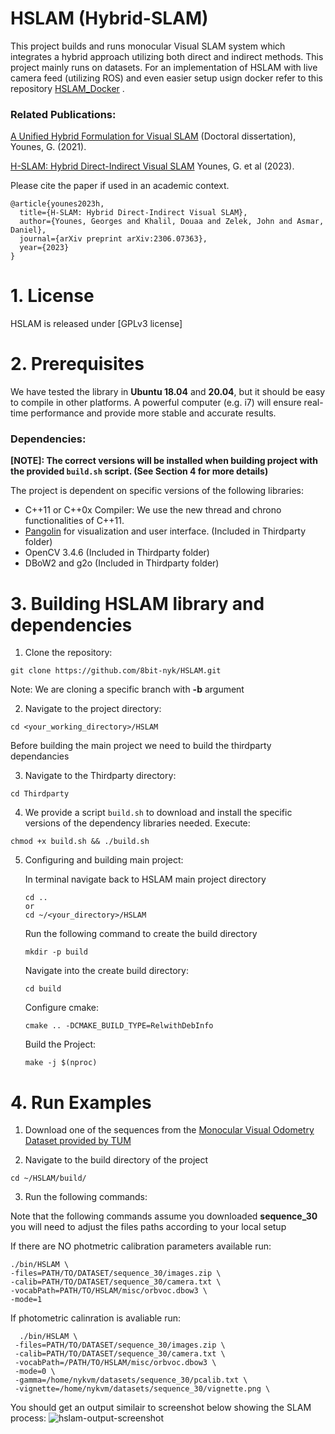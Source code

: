 # HSLAM (Hybrid-SLAM)

This project builds and runs monocular Visual SLAM system which integrates a hybrid approach utilizing both direct and indirect methods.
This project mainly runs on datasets.
For an implementation of HSLAM with live camera feed (utilizing ROS) and even easier setup usign docker refer to this repository [HSLAM_Docker](https://github.com/8bit-nyk/hslam_ros_docker) .

### Related Publications:
[A Unified Hybrid Formulation for Visual SLAM](https://scholarworks.aub.edu.lb/bitstream/handle/10938/22253/YounesGeorges_2021.pdf?sequence=5) (Doctoral dissertation), Younes, G. (2021).

[H-SLAM: Hybrid Direct-Indirect Visual SLAM](https://arxiv.org/pdf/2306.07363)  Younes, G. et al (2023).

Please cite the paper if used in an academic context.
```
@article{younes2023h,
  title={H-SLAM: Hybrid Direct-Indirect Visual SLAM},
  author={Younes, Georges and Khalil, Douaa and Zelek, John and Asmar, Daniel},
  journal={arXiv preprint arXiv:2306.07363},
  year={2023}
}

```

# 1. License

HSLAM is released under [GPLv3 license]

# 2. Prerequisites
We have tested the library in **Ubuntu 18.04** and **20.04**, but it should be easy to compile in other platforms. A powerful computer (e.g. i7) will ensure real-time performance and provide more stable and accurate results.
### Dependencies:
**[NOTE]: The correct versions will be installed when building project with the provided `build.sh` script. (See Section 4 for more details)**

The project is dependent on specific versions of the following libraries:
- C++11 or C++0x Compiler: We use the new thread and chrono functionalities of C++11.
- [Pangolin](https://github.com/stevenlovegrove/Pangolin) for visualization and user interface. (Included in Thirdparty folder)
- OpenCV 3.4.6 (Included in Thirdparty folder)
- DBoW2 and g2o (Included in Thirdparty folder)



# 3. Building HSLAM library and dependencies

1. Clone the repository:
```
git clone https://github.com/8bit-nyk/HSLAM.git
```
Note: We are cloning a specific branch with **-b** argument

2. Navigate to the project directory:
```
cd <your_working_directory>/HSLAM
```

Before building the main project we need to build the thirdparty dependancies


3. Navigate to the Thirdparty directory:
```
cd Thirdparty
```
4. We provide a script `build.sh` to download and install the  specific versions of the dependency libraries needed. Execute:

  ```
  chmod +x build.sh && ./build.sh
  ```

5. Configuring and building main project:

    In terminal navigate back to HSLAM main project directory
    ```
    cd ..
    or
    cd ~/<your_directory>/HSLAM
    ```
    
    Run the following command to create the build directory
    ```
    mkdir -p build 
    ```
    Navigate into the create build directory:
    ```
    cd build 
    ```
    Configure cmake:
    ```
    cmake .. -DCMAKE_BUILD_TYPE=RelwithDebInfo 
    ``` 
    Build the Project:
    ```
    make -j $(nproc)
    ```

# 4. Run Examples
1. Download one of the sequences from the [Monocular Visual Odometry Dataset provided by TUM](https://cvg.cit.tum.de/data/datasets/mono-dataset)


2. Navigate to the build directory of the project
  ```
  cd ~/HSLAM/build/
  ```

3.  Run the following commands:
   
  Note that the following commands assume you downloaded **sequence_30**  you will need to adjust the files paths according to your local setup

If there are NO photmetric calibration parameters available run:

  ```
 ./bin/HSLAM \
 -files=PATH/TO/DATASET/sequence_30/images.zip \
 -calib=PATH/TO/DATASET/sequence_30/camera.txt \
 -vocabPath=PATH/TO/HSLAM/misc/orbvoc.dbow3 \
 -mode=1 

  ```

If photometric calinration is avaliable run:
```
  ./bin/HSLAM \
 -files=PATH/TO/DATASET/sequence_30/images.zip \
 -calib=PATH/TO/DATASET/sequence_30/camera.txt \
 -vocabPath=/PATH/TO/HSLAM/misc/orbvoc.dbow3 \
 -mode=0 \
 -gamma=/home/nykvm/datasets/sequence_30/pcalib.txt \
 -vignette=/home/nykvm/datasets/sequence_30/vignette.png \
```

  You should get an output similair to screenshot below showing the SLAM process:
  ![hslam-output-screenshot](https://github.com/8bit-nyk/HSLAM/assets/49674476/ab3a1c94-8f38-41da-855d-c25566f720c4)





